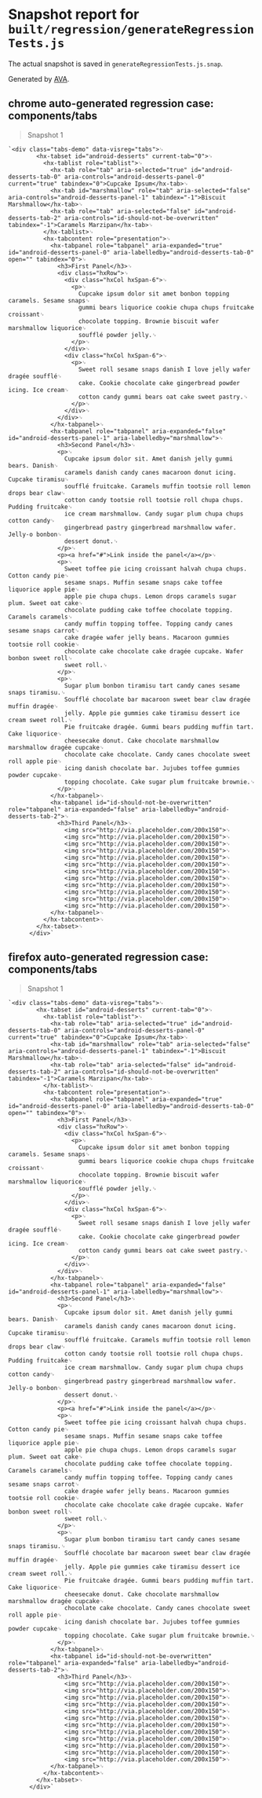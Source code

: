# Snapshot report for `built/regression/generateRegressionTests.js`

The actual snapshot is saved in `generateRegressionTests.js.snap`.

Generated by [AVA](https://ava.li).

## chrome auto-generated regression case: components/tabs

> Snapshot 1

    `<div class="tabs-demo" data-visreg="tabs">␊
            <hx-tabset id="android-desserts" current-tab="0">␊
              <hx-tablist role="tablist">␊
                <hx-tab role="tab" aria-selected="true" id="android-desserts-tab-0" aria-controls="android-desserts-panel-0" current="true" tabindex="0">Cupcake Ipsum</hx-tab>␊
                <hx-tab id="marshmallow" role="tab" aria-selected="false" aria-controls="android-desserts-panel-1" tabindex="-1">Biscuit Marshmallow</hx-tab>␊
                <hx-tab role="tab" aria-selected="false" id="android-desserts-tab-2" aria-controls="id-should-not-be-overwritten" tabindex="-1">Caramels Marzipan</hx-tab>␊
              </hx-tablist>␊
              <hx-tabcontent role="presentation">␊
                <hx-tabpanel role="tabpanel" aria-expanded="true" id="android-desserts-panel-0" aria-labelledby="android-desserts-tab-0" open="" tabindex="0">␊
                  <h3>First Panel</h3>␊
                  <div class="hxRow">␊
                    <div class="hxCol hxSpan-6">␊
                      <p>␊
                        Cupcake ipsum dolor sit amet bonbon topping caramels. Sesame snaps␊
                        gummi bears liquorice cookie chupa chups fruitcake croissant␊
                        chocolate topping. Brownie biscuit wafer marshmallow liquorice␊
                        soufflé powder jelly.␊
                      </p>␊
                    </div>␊
                    <div class="hxCol hxSpan-6">␊
                      <p>␊
                        Sweet roll sesame snaps danish I love jelly wafer dragée soufflé␊
                        cake. Cookie chocolate cake gingerbread powder icing. Ice cream␊
                        cotton candy gummi bears oat cake sweet pastry.␊
                      </p>␊
                    </div>␊
                  </div>␊
                </hx-tabpanel>␊
                <hx-tabpanel role="tabpanel" aria-expanded="false" id="android-desserts-panel-1" aria-labelledby="marshmallow">␊
                  <h3>Second Panel</h3>␊
                  <p>␊
                    Cupcake ipsum dolor sit. Amet danish jelly gummi bears. Danish␊
                    caramels danish candy canes macaroon donut icing. Cupcake tiramisu␊
                    soufflé fruitcake. Caramels muffin tootsie roll lemon drops bear claw␊
                    cotton candy tootsie roll tootsie roll chupa chups. Pudding fruitcake␊
                    ice cream marshmallow. Candy sugar plum chupa chups cotton candy␊
                    gingerbread pastry gingerbread marshmallow wafer. Jelly-o bonbon␊
                    dessert donut.␊
                  </p>␊
                  <p><a href="#">Link inside the panel</a></p>␊
                  <p>␊
                    Sweet toffee pie icing croissant halvah chupa chups. Cotton candy pie␊
                    sesame snaps. Muffin sesame snaps cake toffee liquorice apple pie␊
                    apple pie chupa chups. Lemon drops caramels sugar plum. Sweet oat cake␊
                    chocolate pudding cake toffee chocolate topping. Caramels caramels␊
                    candy muffin topping toffee. Topping candy canes sesame snaps carrot␊
                    cake dragée wafer jelly beans. Macaroon gummies tootsie roll cookie␊
                    chocolate cake chocolate cake dragée cupcake. Wafer bonbon sweet roll␊
                    sweet roll.␊
                  </p>␊
                  <p>␊
                    Sugar plum bonbon tiramisu tart candy canes sesame snaps tiramisu.␊
                    Soufflé chocolate bar macaroon sweet bear claw dragée muffin dragée␊
                    jelly. Apple pie gummies cake tiramisu dessert ice cream sweet roll.␊
                    Pie fruitcake dragée. Gummi bears pudding muffin tart. Cake liquorice␊
                    cheesecake donut. Cake chocolate marshmallow marshmallow dragée cupcake␊
                    chocolate cake chocolate. Candy canes chocolate sweet roll apple pie␊
                    icing danish chocolate bar. Jujubes toffee gummies powder cupcake␊
                    topping chocolate. Cake sugar plum fruitcake brownie.␊
                  </p>␊
                </hx-tabpanel>␊
                <hx-tabpanel id="id-should-not-be-overwritten" role="tabpanel" aria-expanded="false" aria-labelledby="android-desserts-tab-2">␊
                  <h3>Third Panel</h3>␊
                    <img src="http://via.placeholder.com/200x150">␊
                    <img src="http://via.placeholder.com/200x150">␊
                    <img src="http://via.placeholder.com/200x150">␊
                    <img src="http://via.placeholder.com/200x150">␊
                    <img src="http://via.placeholder.com/200x150">␊
                    <img src="http://via.placeholder.com/200x150">␊
                    <img src="http://via.placeholder.com/200x150">␊
                    <img src="http://via.placeholder.com/200x150">␊
                    <img src="http://via.placeholder.com/200x150">␊
                    <img src="http://via.placeholder.com/200x150">␊
                    <img src="http://via.placeholder.com/200x150">␊
                    <img src="http://via.placeholder.com/200x150">␊
                </hx-tabpanel>␊
              </hx-tabcontent>␊
            </hx-tabset>␊
          </div>`

## firefox auto-generated regression case: components/tabs

> Snapshot 1

    `<div class="tabs-demo" data-visreg="tabs">␊
            <hx-tabset id="android-desserts" current-tab="0">␊
              <hx-tablist role="tablist">␊
                <hx-tab role="tab" aria-selected="true" id="android-desserts-tab-0" aria-controls="android-desserts-panel-0" current="true" tabindex="0">Cupcake Ipsum</hx-tab>␊
                <hx-tab id="marshmallow" role="tab" aria-selected="false" aria-controls="android-desserts-panel-1" tabindex="-1">Biscuit Marshmallow</hx-tab>␊
                <hx-tab role="tab" aria-selected="false" id="android-desserts-tab-2" aria-controls="id-should-not-be-overwritten" tabindex="-1">Caramels Marzipan</hx-tab>␊
              </hx-tablist>␊
              <hx-tabcontent role="presentation">␊
                <hx-tabpanel role="tabpanel" aria-expanded="true" id="android-desserts-panel-0" aria-labelledby="android-desserts-tab-0" open="" tabindex="0">␊
                  <h3>First Panel</h3>␊
                  <div class="hxRow">␊
                    <div class="hxCol hxSpan-6">␊
                      <p>␊
                        Cupcake ipsum dolor sit amet bonbon topping caramels. Sesame snaps␊
                        gummi bears liquorice cookie chupa chups fruitcake croissant␊
                        chocolate topping. Brownie biscuit wafer marshmallow liquorice␊
                        soufflé powder jelly.␊
                      </p>␊
                    </div>␊
                    <div class="hxCol hxSpan-6">␊
                      <p>␊
                        Sweet roll sesame snaps danish I love jelly wafer dragée soufflé␊
                        cake. Cookie chocolate cake gingerbread powder icing. Ice cream␊
                        cotton candy gummi bears oat cake sweet pastry.␊
                      </p>␊
                    </div>␊
                  </div>␊
                </hx-tabpanel>␊
                <hx-tabpanel role="tabpanel" aria-expanded="false" id="android-desserts-panel-1" aria-labelledby="marshmallow">␊
                  <h3>Second Panel</h3>␊
                  <p>␊
                    Cupcake ipsum dolor sit. Amet danish jelly gummi bears. Danish␊
                    caramels danish candy canes macaroon donut icing. Cupcake tiramisu␊
                    soufflé fruitcake. Caramels muffin tootsie roll lemon drops bear claw␊
                    cotton candy tootsie roll tootsie roll chupa chups. Pudding fruitcake␊
                    ice cream marshmallow. Candy sugar plum chupa chups cotton candy␊
                    gingerbread pastry gingerbread marshmallow wafer. Jelly-o bonbon␊
                    dessert donut.␊
                  </p>␊
                  <p><a href="#">Link inside the panel</a></p>␊
                  <p>␊
                    Sweet toffee pie icing croissant halvah chupa chups. Cotton candy pie␊
                    sesame snaps. Muffin sesame snaps cake toffee liquorice apple pie␊
                    apple pie chupa chups. Lemon drops caramels sugar plum. Sweet oat cake␊
                    chocolate pudding cake toffee chocolate topping. Caramels caramels␊
                    candy muffin topping toffee. Topping candy canes sesame snaps carrot␊
                    cake dragée wafer jelly beans. Macaroon gummies tootsie roll cookie␊
                    chocolate cake chocolate cake dragée cupcake. Wafer bonbon sweet roll␊
                    sweet roll.␊
                  </p>␊
                  <p>␊
                    Sugar plum bonbon tiramisu tart candy canes sesame snaps tiramisu.␊
                    Soufflé chocolate bar macaroon sweet bear claw dragée muffin dragée␊
                    jelly. Apple pie gummies cake tiramisu dessert ice cream sweet roll.␊
                    Pie fruitcake dragée. Gummi bears pudding muffin tart. Cake liquorice␊
                    cheesecake donut. Cake chocolate marshmallow marshmallow dragée cupcake␊
                    chocolate cake chocolate. Candy canes chocolate sweet roll apple pie␊
                    icing danish chocolate bar. Jujubes toffee gummies powder cupcake␊
                    topping chocolate. Cake sugar plum fruitcake brownie.␊
                  </p>␊
                </hx-tabpanel>␊
                <hx-tabpanel id="id-should-not-be-overwritten" role="tabpanel" aria-expanded="false" aria-labelledby="android-desserts-tab-2">␊
                  <h3>Third Panel</h3>␊
                    <img src="http://via.placeholder.com/200x150">␊
                    <img src="http://via.placeholder.com/200x150">␊
                    <img src="http://via.placeholder.com/200x150">␊
                    <img src="http://via.placeholder.com/200x150">␊
                    <img src="http://via.placeholder.com/200x150">␊
                    <img src="http://via.placeholder.com/200x150">␊
                    <img src="http://via.placeholder.com/200x150">␊
                    <img src="http://via.placeholder.com/200x150">␊
                    <img src="http://via.placeholder.com/200x150">␊
                    <img src="http://via.placeholder.com/200x150">␊
                    <img src="http://via.placeholder.com/200x150">␊
                    <img src="http://via.placeholder.com/200x150">␊
                </hx-tabpanel>␊
              </hx-tabcontent>␊
            </hx-tabset>␊
          </div>`
